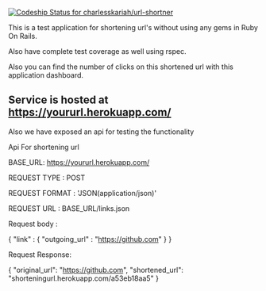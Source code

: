 [ ![Codeship Status for charlesskariah/url-shortner](https://codeship.com/projects/71a90000-17b9-0134-c8ca-2a776fb5d411/status?branch=master)](https://codeship.com/projects/158585)

This is a test application for shortening url's without using any gems in Ruby On Rails.

Also have complete test coverage as well using rspec.

Also you can find the number of clicks on this shortened url with this application dashboard.


## Service is hosted at https://yoururl.herokuapp.com/

Also we have exposed an api for testing the functionality


Api For shortening url

BASE_URL: https://yoururl.herokuapp.com/

REQUEST TYPE : POST

REQUEST FORMAT : 'JSON(application/json)'

REQUEST URL : BASE_URL/links.json

Request body :

{
    "link" :
        {
          "outgoing_url" : "https://github.com"
        }
}

Request Response:

{
  "original_url": "https://github.com",
  "shortened_url": "shorteningurl.herokuapp.com/a53eb18aa5"
}
